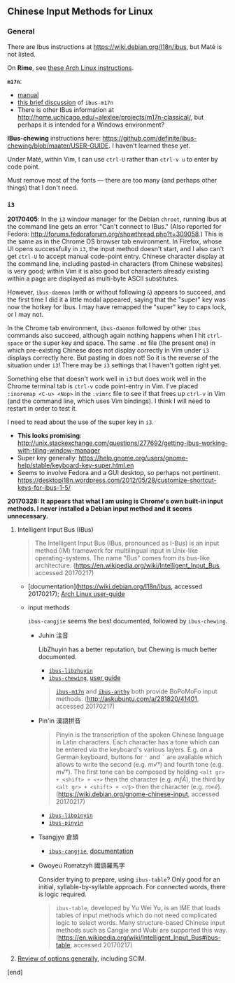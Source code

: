 ## Chinese Input Methods for Linux

### General

There are Ibus instructions at https://wiki.debian.org/I18n/ibus, but Maté is not listed. 

On **Rime**, see [these Arch Linux instructions](https://wiki.archlinux.org/index.php/Rime_IME).
 
**`m17n`**: 

 * [manual](http://www.nongnu.org/m17n/)
 * [this brief discussion](https://en.wikipedia.org/wiki/Intelligent_Input_Bus#ibus-m17n) of `ibus-m17n`
 * There is other IBus information at http://home.uchicago.edu/~alexlee/projects/m17n-classical/, but perhaps it is intended for a Windows environment?

**IBus-chewing** instructions here: https://github.com/definite/ibus-chewing/blob/maater/USER-GUIDE. I haven't learned these yet. 

Under Maté, within Vim, I can use `ctrl-U` rather than `ctrl-v u` to enter by code point.

Must remove most of the fonts —  there are too many (and perhaps other things) that I don't need. 

### `i3`

**20170405**: In the `i3` window manager for the Debian `chroot`, running Ibus at the command line gets an error "Can't connect to IBus." (Also reported for Fedora: http://forums.fedoraforum.org/showthread.php?t=309058.) This is the same as in the Chrome OS browser tab environment. In Firefox, whose UI opens successfully in `i3`, the input method doesn't start, and I also can't get `ctrl-U` to accept manual code-point entry. Chinese character display at the command line, including pasted-in characters (from Chinese websites) is very good; within Vim it is also good but characters already existing within a page are displayed as multi-byte ASCII substitutes. 

However, `ibus-daemon` (with or without following `&`) appears to succeed, and the first time I did it a little modal appeared, saying that the "super" key was now the hotkey for Ibus. I may have remapped the "super" key to caps lock, or I may not. 

In the Chrome tab environment, `ibus-daemon` followed by other `ibus` commands also succeed, although again nothing happens when I hit `ctrl-space` or the super key and space. The same `.md` file (the present one) in which pre-existing Chinese does not display correctly in Vim under `i3` displays correctly here. But pasting in does not! So it is the reverse of the situation under `i3`! There may be `i3` settings that I haven't gotten right yet.

Something else that doesn't work well in `i3` but does work well in the Chrome terminal tab is `ctrl-v` code point-entry in Vim. I've placed `:inoremap <C-u> <Nop>` in the `.vimrc` file to see if that frees up `ctrl-v` in Vim (and the command line, which uses Vim bindings). I think I will need to restart in order to test it.

I need to read about the use of the super key in `i3`.

 * **This looks promising**: http://unix.stackexchange.com/questions/277692/getting-ibus-working-with-tiling-window-manager
 * Super key generally: https://help.gnome.org/users/gnome-help/stable/keyboard-key-super.html.en
 * Seems to involve Fedora and a GUI desktop, so perhaps not pertinent. https://desktopi18n.wordpress.com/2012/05/28/customize-shortcut-keys-for-ibus-1-5/


**20170328: It appears that what I am using is Chrome's own built-in input methods. I never installed a Debian input method and it seems unnecessary.**

 1. Intelligent Input Bus (IBus)
 
    > The Intelligent Input Bus (IBus, pronounced as I-Bus) is an input method (IM) framework for multilingual input in Unix-like operating-systems. The name "Bus" comes from its bus-like architecture. (https://en.wikipedia.org/wiki/Intelligent_Input_Bus, accessed 20170217)
    
    * [documentation](https://wiki.debian.org/I18n/ibus, accessed 20170217); [Arch Linux user-guide](https://wiki.archlinux.org/index.php/IBus)
    
    * input methods
    
      `ibus-cangjie` seems the best documented, followed by `ibus-chewing`. 
    
      * Juhin 注音
    
        LibZhuyin has a better reputation, but Chewing is much better documented.
    
        * [`ibus-libzhuyin`](https://github.com/libzhuyin/ibus-libzhuyin)
        * [`ibus-chewing`](https://github.com/definite/ibus-chewing), [user guide](https://github.com/definite/ibus-chewing/blob/master/USER-GUIDE)
        
        > [`ibus-m17n`](https://github.com/phuang/ibus-m17n) and [`ibus-anthy`](https://github.com/phuang/ibus-anthy) both provide BoPoMoFo input methods. (http://askubuntu.com/a/281820/41401, accessed 20170217)
    
      * Pin'in 漢語拼音
    
        > Pinyin is the transcription of the spoken Chinese language in Latin characters. Each character has a tone which can be entered via the keyboard's various layers. E.g. on a German keyboard, buttons for `'` and <code>&#96;</code> are available which allows to write the second (e.g. _m√°_) and fourth tone (e.g. _m√†_). The first tone can be composed by holding `<alt gr> + <shift> + <+>` then the character (e.g. _mƒÅ_), the third by `<alt gr> + <shift> + <√§>` then the character (e.g. _m«é_).  (https://wiki.debian.org/gnome-chinese-input, accessed 20170217)
    
        * [`ibus-libpinyin`](https://github.com/libpinyin/ibus-libpinyin)
        * [`ibus-pinyin`](https://github.com/ibus/ibus-pinyin)
      
      * Tsangjye 倉頡
    
        * [`ibus-cangjie`](https://github.com/Cangjians/libcangjie), [documentation](http://cangjians.github.io/projects/ibus-cangjie/documentation/)

      * Gwoyeu Romatzyh 國語羅馬字
    
        Consider trying to prepare, using `ibus-table`? Only good for an initial, syllable-by-syllable approach. For connected words, there is logic required.
      
        > `ibus-table`, developed by Yu Wei Yu, is an IME that loads tables of input methods which do not need complicated logic to select words. Many structure-based Chinese input methods such as Cangjie and Wubi are supported this way. (https://en.wikipedia.org/wiki/Intelligent_Input_Bus#ibus-table, accessed 20170217)

 1. [Review of options generally](https://blogs.gnome.org/happyaron/2011/01/15/linux-input-method-brief-summary/), including SCIM.

[end]
